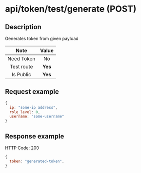 # api/token/test/generate (POST)

## Description

Generates token from given payload

|    Note    |  Value  |
| :--------: | :-----: |
| Need Token |   No    |
| Test route | **Yes** |
| Is Public  | **Yes** |

## Request example

```js
{
  ip: "some-ip address",
  role_level: 0,
  username: "some-username"
}
```

## Response example

HTTP Code: 200

```js
{
  token: "generated-token",
}
```
